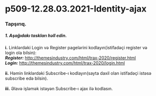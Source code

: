 # p509-12.28.03.2021-Identity-ajax


### Tapşırıq.


##### 1. Aşağıdakı taskları həll edin.
**i.** Linklərdəki Login və Register pagelərini kodlayın(istifadəçi register və login ola bilsin):<br />
_**Register:**_ http://themesindustry.com/html/trax-2020/register.html <br />
_**Login:**_ http://themesindustry.com/html/trax-2020/login.html<br /><br />
**ii.** Həmin linklərdəki Subscribe-ı kodlayın(sayta daxil olan istifadəçi istəsə subscribe edə bilsin).<br /><br />
**iii.** Əlavə işləmək istəyən Subscribe-ı ajax ilə kodlasın.
